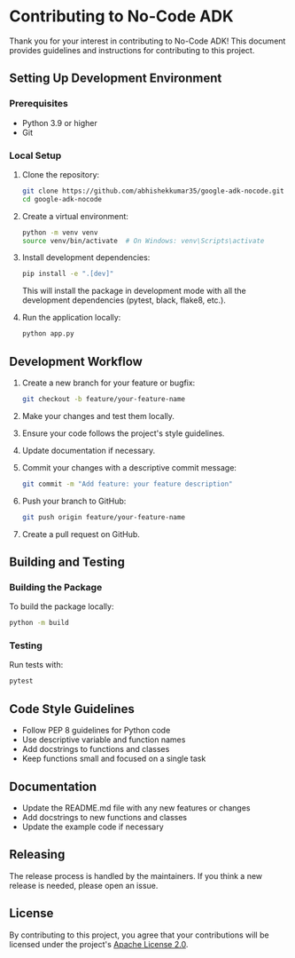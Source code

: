# Contributing to No-Code ADK

Thank you for your interest in contributing to No-Code ADK! This document provides guidelines and instructions for contributing to this project.

## Setting Up Development Environment

### Prerequisites

- Python 3.9 or higher
- Git

### Local Setup

1. Clone the repository:
   ```bash
   git clone https://github.com/abhishekkumar35/google-adk-nocode.git
   cd google-adk-nocode
   ```

2. Create a virtual environment:
   ```bash
   python -m venv venv
   source venv/bin/activate  # On Windows: venv\Scripts\activate
   ```

3. Install development dependencies:
   ```bash
   pip install -e ".[dev]"
   ```
   This will install the package in development mode with all the development dependencies (pytest, black, flake8, etc.).

4. Run the application locally:
   ```bash
   python app.py
   ```

## Development Workflow

1. Create a new branch for your feature or bugfix:
   ```bash
   git checkout -b feature/your-feature-name
   ```

2. Make your changes and test them locally.

3. Ensure your code follows the project's style guidelines.

4. Update documentation if necessary.

5. Commit your changes with a descriptive commit message:
   ```bash
   git commit -m "Add feature: your feature description"
   ```

6. Push your branch to GitHub:
   ```bash
   git push origin feature/your-feature-name
   ```

7. Create a pull request on GitHub.

## Building and Testing

### Building the Package

To build the package locally:

```bash
python -m build
```

### Testing

Run tests with:

```bash
pytest
```

## Code Style Guidelines

- Follow PEP 8 guidelines for Python code
- Use descriptive variable and function names
- Add docstrings to functions and classes
- Keep functions small and focused on a single task

## Documentation

- Update the README.md file with any new features or changes
- Add docstrings to new functions and classes
- Update the example code if necessary

## Releasing

The release process is handled by the maintainers. If you think a new release is needed, please open an issue.

## License

By contributing to this project, you agree that your contributions will be licensed under the project's [Apache License 2.0](LICENSE).
